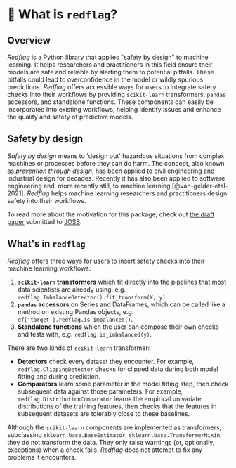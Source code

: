 # 🚩 What is `redflag`?

## Overview

_Redflag_ is a Python library that applies "safety by design" to machine
learning. It helps researchers and practitioners in this field ensure their
models are safe and reliable by alerting them to potential pitfalls. These
pitfalls could lead to overconfidence in the model or wildly spurious
predictions. _Redflag_ offers accessible ways for users to integrate safety
checks into their workflows by providing `scikit-learn` transformers, `pandas`
accessors, and standalone functions. These components can easily be
incorporated into existing workflows, helping identify issues and enhance the
quality and safety of predictive models.


## Safety by design

_Safety by design_ means to 'design out' hazardous situations from complex
machines or processes before they can do harm. The concept, also known as
_prevention through design_, has been applied to civil engineering and
industrial design for decades. Recently it has also been applied to software
engineering and, more recently still, to machine learning
[@van-gelder-etal-2021]. _Redflag_ helps machine learning researchers and
practitioners design safety into their workflows.

To read more about the motivation for this package, check out
[the draft paper](https://github.com/scienxlab/redflag/blob/paper/paper/paper.md)
submitted to [JOSS](https://joss.theoj.org).


## What's in `redflag`

_Redflag_ offers three ways for users to insert safety checks into their
machine learning workflows:

1. **`scikit-learn` transformers** which fit directly into the pipelines that
most data scientists are already using, e.g.
`redflag.ImbalanceDetector().fit_transform(X, y)`.
2. **`pandas` accessors** on Series and DataFrames, which can be called like a
method on existing Pandas objects, e.g. `df['target'].redflag.is_imbalanced()`.
3. **Standalone functions** which the user can compose their own checks and
tests with, e.g. `redflag.is_imbalanced(y)`.

There are two kinds of `scikit-learn` transformer:

- **Detectors** check every dataset they encounter. For example,
`redflag.ClippingDetector` checks for clipped data during both model fitting
and during prediction.
- **Comparators** learn some parameter in the model fitting step, then check
subsequent data against those parameters. For example,
`redflag.DistributionComparator` learns the empirical univariate distributions
of the training features, then checks that the features in subsequent datasets
are tolerably close to these baselines.

Although the `scikit-learn` components are implemented as transformers,
subclassing `sklearn.base.BaseEstimator`, `sklearn.base.TransformerMixin`, they
do not transform the data. They only raise warnings (or, optionally,
exceptions) when a check fails. _Redflag_ does not attempt to fix any problems
it encounters.
